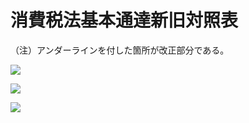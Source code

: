 # 消費税法基本通達新旧対照表

（注）アンダーラインを付した箇所が改正部分である。

![](https://www.nta.go.jp/tmp/ad0d92f9-80d4-4073-920d-84b750617380/images/b56fe610794793b3df78c4860a74c2ea3da5d05a1e87e7c6e383feffa706af30.jpg)

![](https://www.nta.go.jp/tmp/ad0d92f9-80d4-4073-920d-84b750617380/images/08adc2566c31b3be5a2588250f24e2fd460d82e248defb35eb46e2d7e6f56d1e.jpg)

![](https://www.nta.go.jp/tmp/ad0d92f9-80d4-4073-920d-84b750617380/images/59197470d99a4a310c6d896c605ae0f8c1b2f0a1831286dedee8ccf174afae4f.jpg)